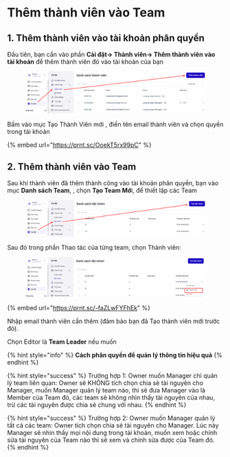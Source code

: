 # Thêm thành viên vào Team

## 1. Thêm thành viên vào tài khoản phân quyền&#x20;

Đầu tiên, bạn cần vào phần **Cài đặt-> Thành viên-> Thêm thành viên vào tài khoản** để thêm thành viên đó vào tài khoản của bạn

<figure><img src="../../.gitbook/assets/image (11) (1).png" alt=""><figcaption></figcaption></figure>

Bấm vào mục Tạo Thành Viên mới , điền tên email thành viên và chọn quyền trong tài khoản&#x20;

{% embed url="https://prnt.sc/OoekT5rx99pC" %}

## 2. Thêm thành viên vào Team&#x20;

Sau khi thành viên đã thêm thành công vào tài khoản phân quyền, bạn vào mục **Danh sách Team**, , chọn **Tạo Team Mớ**i, để thiết lập các Team&#x20;

<figure><img src="../../.gitbook/assets/image (12) (1).png" alt=""><figcaption></figcaption></figure>



Sau đó trong phần Thao tác của từng team, chọn Thành viên:

<figure><img src="../../.gitbook/assets/image (1435).png" alt=""><figcaption></figcaption></figure>

{% embed url="https://prnt.sc/-faZLwFYFhEk" %}

Nhập email thành viên cần thêm (đảm bảo bạn đã Tạo thành viên mới trước đó).

Chọn Editor là **Team Leader** nếu muốn&#x20;

{% hint style="info" %}
**Cách phân quyền để quản lý thông tin hiệu quả**
{% endhint %}

{% hint style="success" %}
Trường hợp 1: Owner muốn Manager chỉ quản lý team liên quan: Owner sẽ KHÔNG tích chọn chia sẻ tài nguyên cho Manager, muốn Manager quản lý team nào, thì sẽ đưa Manager vào là Member của Team đó, các team sẽ không nhìn thấy tài nguyên của nhau, trừ các tài nguyên được chia sẻ chung với nhau.&#x20;
{% endhint %}

{% hint style="success" %}
&#x20;Trường hợp 2: Owner muốn Manager quản lý tất cả các team: Owner tích chọn chia sẻ tài nguyên cho Manager. Lúc này Manager sẽ nhìn thấy mọi nội dung trong tài khoản, muốn xem hoặc chỉnh sửa tài nguyên của Team nào thì sẽ xem và chỉnh sửa được của Team đó.
{% endhint %}

